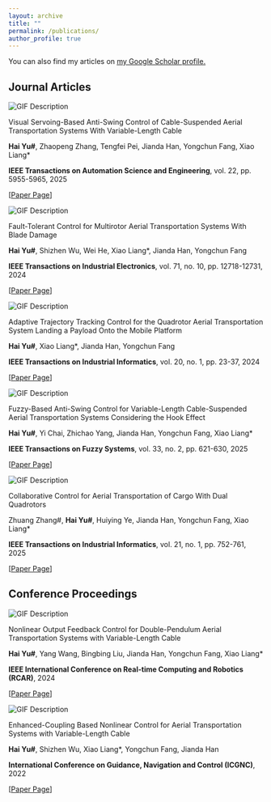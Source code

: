 ```yaml
---
layout: archive
title: ""
permalink: /publications/
author_profile: true
---
```


<!--{% if author.googlescholar %}
  You can also find my articles on <u><a href="{{author.googlescholar}}">my Google Scholar profile</a>.</u>
{% endif %}-->

You can also find my articles on <u><a href="{{author.googlescholar}}">my Google Scholar profile</a>.</u>


<head>
  <link rel="stylesheet" href="styles.css">
</head>

## Journal Articles

<div class="paper-container">
  <div class="media-container">
    <img src="TASE-2023-2664-video.gif" alt="GIF Description" class="paper-image">
  </div>
  <div class="info-container">
    <p class="paper-title">Visual Servoing-Based Anti-Swing Control of Cable-Suspended Aerial Transportation Systems With Variable-Length Cable</p>
    <p class="authors"> <b>Hai Yu#</b>, Zhaopeng Zhang, Tengfei Pei, Jianda Han, Yongchun Fang, Xiao Liang* </p>
    <p class="journal"> <b>IEEE Transactions on Automation Science and Engineering</b>, vol. 22, pp. 5955-5965, 2025 </p>
    <p class="url"> [<a href="https://ieeexplore.ieee.org/abstract/document/10620439">Paper Page</a>] </p>
  </div>
</div>

<div class="paper-container">
  <div class="media-container">
    <img src="23-TIE-2613-video.gif" alt="GIF Description" class="paper-image">
  </div>
  <div class="info-container">
    <p class="paper-title">Fault-Tolerant Control for Multirotor Aerial Transportation Systems With Blade Damage</p>
    <p class="authors"> <b>Hai Yu#</b>, Shizhen Wu, Wei He, Xiao Liang*, Jianda Han, Yongchun Fang </p>
    <p class="journal"> <b>IEEE Transactions on Industrial Electronics</b>, vol. 71, no. 10, pp. 12718-12731, 2024 </p>
    <p class="url"> [<a href="https://ieeexplore.ieee.org/abstract/document/10401260">Paper Page</a>] </p>
  </div>
</div>

<div class="paper-container">
  <div class="media-container">
    <img src="TII-22-2015-video.gif" alt="GIF Description" class="paper-image">
  </div>
  <div class="info-container">
    <p class="paper-title">Adaptive Trajectory Tracking Control for the Quadrotor Aerial Transportation System Landing a Payload Onto the Mobile Platform</p>
    <p class="authors"> <b>Hai Yu#</b>, Xiao Liang*, Jianda Han, Yongchun Fang </p>
    <p class="journal"> <b>IEEE Transactions on Industrial Informatics</b>, vol. 20, no. 1, pp. 23-37, 2024 </p>
    <p class="url"> [<a href="https://ieeexplore.ieee.org/abstract/document/10068260">Paper Page</a>] </p>
  </div>
</div>

<div class="paper-container">
  <div class="media-container">
    <img src="2024-TFS-diagram.png" alt="GIF Description" class="paper-image">
  </div>
  <div class="info-container">
    <p class="paper-title">Fuzzy-Based Anti-Swing Control for Variable-Length Cable-Suspended Aerial Transportation Systems Considering the Hook Effect</p>
    <p class="authors"> <b>Hai Yu#</b>, Yi Chai, Zhichao Yang, Jianda Han, Yongchun Fang, Xiao Liang* </p>
    <p class="journal"> <b>IEEE Transactions on Fuzzy Systems</b>, vol. 33, no. 2, pp. 621-630, 2025 </p>
    <p class="url"> [<a href="https://ieeexplore.ieee.org/abstract/document/10737644">Paper Page</a>] </p>
  </div>
</div>

<div class="paper-container">
  <div class="media-container">
    <img src="TII-23-5077-video.gif" alt="GIF Description" class="paper-image">
  </div>
  <div class="info-container">
    <p class="paper-title">Collaborative Control for Aerial Transportation of Cargo With Dual Quadrotors</p>
    <p class="authors"> Zhuang Zhang#, <b>Hai Yu#</b>, Huiying Ye, Jianda Han, Yongchun Fang, Xiao Liang* </p>
    <p class="journal"> <b>IEEE Transactions on Industrial Informatics</b>, vol. 21, no. 1, pp. 752-761, 2025 </p>
    <p class="url"> [<a href="https://ieeexplore.ieee.org/abstract/document/10704026">Paper Page</a>] </p>
  </div>
</div>

## Conference Proceedings

<div class="paper-container">
  <div class="media-container">
    <img src="2024-RCAR-pic.png" alt="GIF Description" class="paper-image">
  </div>
  <div class="info-container">
    <p class="paper-title">Nonlinear Output Feedback Control for Double-Pendulum Aerial Transportation Systems with Variable-Length Cable</p>
    <p class="authors"> <b>Hai Yu#</b>, Yang Wang, Bingbing Liu, Jianda Han, Yongchun Fang, Xiao Liang* </p>
    <p class="journal"> <b>IEEE International Conference on Real-time Computing and Robotics (RCAR)</b>, 2024 </p>
    <p class="url"> [<a href="https://ieeexplore.ieee.org/abstract/document/10671184">Paper Page</a>] </p>
  </div>
</div>

<div class="paper-container">
  <div class="media-container">
    <img src="2024-ICGNC-pic.png" alt="GIF Description" class="paper-image">
  </div>
  <div class="info-container">
    <p class="paper-title">Enhanced-Coupling Based Nonlinear Control for Aerial Transportation Systems with Variable-Length Cable</p>
    <p class="authors"> <b>Hai Yu#</b>, Shizhen Wu, Xiao Liang*, Yongchun Fang, Jianda Han </p>
    <p class="journal"> <b>International Conference on Guidance, Navigation and Control (ICGNC)</b>, 2022 </p>
    <p class="url"> [<a href="https://link.springer.com/chapter/10.1007/978-981-19-6613-2_310">Paper Page</a>] </p>
  </div>
</div>

